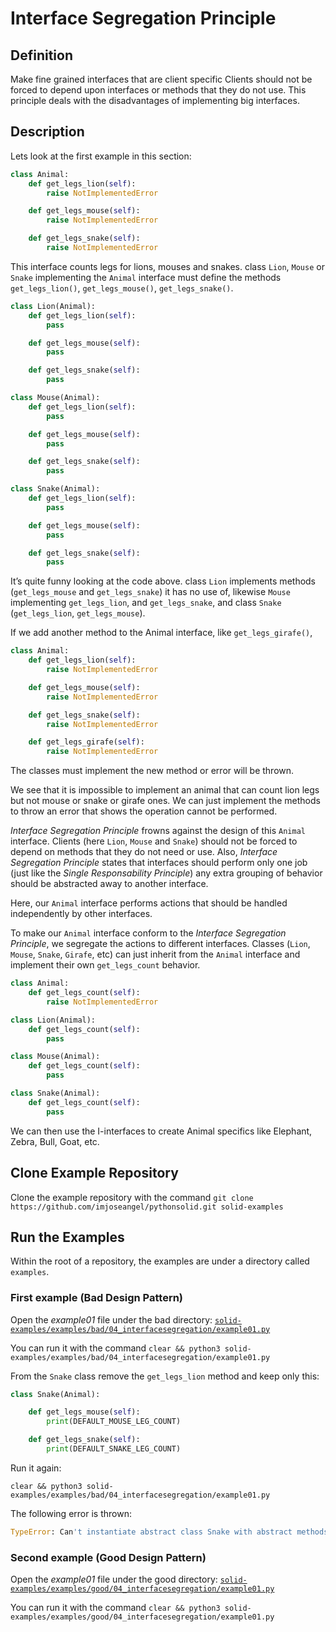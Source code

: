 # Interface Segregation Principle

## Definition

Make fine grained interfaces that are client specific Clients should not be forced to depend upon interfaces or methods that they do not use. This principle deals with the disadvantages of implementing big interfaces.

## Description

Lets look at the first example in this section:

```python
class Animal:
    def get_legs_lion(self):
        raise NotImplementedError

    def get_legs_mouse(self):
        raise NotImplementedError

    def get_legs_snake(self):
        raise NotImplementedError
```

This interface counts legs for lions, mouses and snakes. class `Lion`, `Mouse` or `Snake` implementing the `Animal` interface must define the methods `get_legs_lion()`, `get_legs_mouse()`, `get_legs_snake()`.

```python
class Lion(Animal):
    def get_legs_lion(self):
        pass

    def get_legs_mouse(self):
        pass

    def get_legs_snake(self):
        pass

class Mouse(Animal):
    def get_legs_lion(self):
        pass

    def get_legs_mouse(self):
        pass

    def get_legs_snake(self):
        pass

class Snake(Animal):
    def get_legs_lion(self):
        pass

    def get_legs_mouse(self):
        pass

    def get_legs_snake(self):
        pass
```

It’s quite funny looking at the code above. class `Lion` implements methods (`get_legs_mouse` and `get_legs_snake`) it has no use of, likewise `Mouse` implementing `get_legs_lion`, and `get_legs_snake`, and class `Snake` (`get_legs_lion`, `get_legs_mouse`).

If we add another method to the Animal interface, like `get_legs_girafe()`,

```python
class Animal:
    def get_legs_lion(self):
        raise NotImplementedError

    def get_legs_mouse(self):
        raise NotImplementedError

    def get_legs_snake(self):
        raise NotImplementedError

    def get_legs_girafe(self):
        raise NotImplementedError
```

The classes must implement the new method or error will be thrown.

We see that it is impossible to implement an animal that can count lion legs but not mouse or snake or girafe ones. We can just implement the methods to throw an error that shows the operation cannot be performed.

*Interface Segregation Principle* frowns against the design of this `Animal` interface. Clients (here `Lion`, `Mouse` and `Snake`) should not be forced to depend on methods that they do not need or use.  Also, *Interface Segregation Principle* states that interfaces should perform only one job (just like the *Single Responsability Principle*) any extra grouping of behavior should be abstracted away to another interface.

Here, our `Animal` interface performs actions that should be handled independently by other interfaces.

To make our `Animal` interface conform to the *Interface Segregation Principle*, we segregate the actions to different interfaces. Classes (`Lion`, `Mouse`, `Snake`, `Girafe`, etc) can just inherit from the `Animal` interface and implement their own `get_legs_count` behavior.

```python
class Animal:
    def get_legs_count(self):
        raise NotImplementedError

class Lion(Animal):
    def get_legs_count(self):
        pass

class Mouse(Animal):
    def get_legs_count(self):
        pass

class Snake(Animal):
    def get_legs_count(self):
        pass
```

We can then use the I-interfaces to create Animal specifics like Elephant, Zebra, Bull, Goat, etc.

## Clone Example Repository

Clone the example repository with the command `git clone https://github.com/imjoseangel/pythonsolid.git solid-examples`

## Run the Examples

Within the root of a repository, the examples are under a directory called `examples`.

### First example (Bad Design Pattern)

Open the *example01* file under the bad directory: [`solid-examples/examples/bad/04_interfacesegregation/example01.py`](examples/bad/04_interfacesegregation/example01.py)

You can run it with the command `clear && python3 solid-examples/examples/bad/04_interfacesegregation/example01.py`

From the `Snake` class remove the `get_legs_lion` method and keep only this:

```python
class Snake(Animal):

    def get_legs_mouse(self):
        print(DEFAULT_MOUSE_LEG_COUNT)

    def get_legs_snake(self):
        print(DEFAULT_SNAKE_LEG_COUNT)
```

Run it again:

`clear && python3 solid-examples/examples/bad/04_interfacesegregation/example01.py`

The following error is thrown:

```python
TypeError: Can't instantiate abstract class Snake with abstract methods get_legs_lion
```

### Second example (Good Design Pattern)

Open the *example01* file under the good directory: [`solid-examples/examples/good/04_interfacesegregation/example01.py`](examples/good/04_interfacesegregation/example01.py)

You can run it with the command `clear && python3 solid-examples/examples/good/04_interfacesegregation/example01.py`
